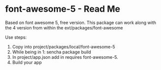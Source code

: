 # font-awesome-5 - Read Me

Based on font awesome 5, free version. This package can work along with the 4 version from within the ext/packages/font-awesome

Use steps:

1. Copy into project/packages/local/font-awesome-5
2. While being in 1: sencha package build
3. In project/app.json add in requires font-awesome-5.
4. Build your app